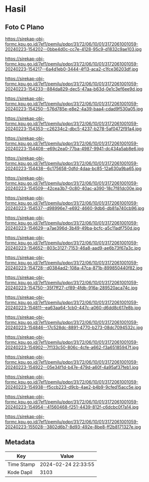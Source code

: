# Hasil

## Foto C Plano

https://sirekap-obj-formc.kpu.go.id/7ef1/pemilu/pdpr/31/72/06/10/01/3172061001059-20240223-154202--0bbe4d0c-cc7e-4128-95c9-d1832c9ae103.jpg

https://sirekap-obj-formc.kpu.go.id/7ef1/pemilu/pdpr/31/72/06/10/01/3172061001059-20240223-154217--6a4d1eb0-3444-4f13-aca2-c1fce36203df.jpg

https://sirekap-obj-formc.kpu.go.id/7ef1/pemilu/pdpr/31/72/06/10/01/3172061001059-20240223-154233--884da829-dec5-47aa-b63d-0e1c3ef6ee9d.jpg

https://sirekap-obj-formc.kpu.go.id/7ef1/pemilu/pdpr/31/72/06/10/01/3172061001059-20240223-154250--576d785e-e8e2-4a39-baa4-cdad9f530a05.jpg

https://sirekap-obj-formc.kpu.go.id/7ef1/pemilu/pdpr/31/72/06/10/01/3172061001059-20240223-154353--c26234c2-dbc5-4237-b278-5af0472f91a4.jpg

https://sirekap-obj-formc.kpu.go.id/7ef1/pemilu/pdpr/31/72/06/10/01/3172061001059-20240223-154408--e69c2ea0-77ba-4987-9941-dc434a5ab8e6.jpg

https://sirekap-obj-formc.kpu.go.id/7ef1/pemilu/pdpr/31/72/06/10/01/3172061001059-20240223-154438--6c175658-0dfd-4daa-bc85-12a630a9ba65.jpg

https://sirekap-obj-formc.kpu.go.id/7ef1/pemilu/pdpr/31/72/06/10/01/3172061001059-20240223-154509--42cea3b7-0c80-40ac-a390-18c7f81dc00e.jpg

https://sirekap-obj-formc.kpu.go.id/7ef1/pemilu/pdpr/31/72/06/10/01/3172061001059-20240223-154537--d98996e7-e692-4660-9db6-db81a740cb96.jpg

https://sirekap-obj-formc.kpu.go.id/7ef1/pemilu/pdpr/31/72/06/10/01/3172061001059-20240223-154629--a7ae396d-3b49-49ba-bcfc-a5c11adf750d.jpg

https://sirekap-obj-formc.kpu.go.id/7ef1/pemilu/pdpr/31/72/06/10/01/3172061001059-20240223-154652--803c3127-7153-46a8-aad9-ae6b73f67a3c.jpg

https://sirekap-obj-formc.kpu.go.id/7ef1/pemilu/pdpr/31/72/06/10/01/3172061001059-20240223-154728--d0384ad2-108a-47ca-871b-899850440f82.jpg

https://sirekap-obj-formc.kpu.go.id/7ef1/pemilu/pdpr/31/72/06/10/01/3172061001059-20240223-154750--35f7ff27-cf89-4fdb-916a-289520aca74c.jpg

https://sirekap-obj-formc.kpu.go.id/7ef1/pemilu/pdpr/31/72/06/10/01/3172061001059-20240223-154811--ea63aa64-1cb0-447c-a060-d6dd8c617e8b.jpg

https://sirekap-obj-formc.kpu.go.id/7ef1/pemilu/pdpr/31/72/06/10/01/3172061001059-20240223-154846--17c528dc-8891-4770-b273-08dc7094532c.jpg

https://sirekap-obj-formc.kpu.go.id/7ef1/pemilu/pdpr/31/72/06/10/01/3172061001059-20240223-154902--7f133c50-806c-4cfe-a662-f3a65185947f.jpg

https://sirekap-obj-formc.kpu.go.id/7ef1/pemilu/pdpr/31/72/06/10/01/3172061001059-20240223-154922--05e34f1d-b47e-479d-a60f-4a95af37feb1.jpg

https://sirekap-obj-formc.kpu.go.id/7ef1/pemilu/pdpr/31/72/06/10/01/3172061001059-20240223-154938--f5ccb223-d9cb-4ae2-b4b9-9cfed15acc5e.jpg

https://sirekap-obj-formc.kpu.go.id/7ef1/pemilu/pdpr/31/72/06/10/01/3172061001059-20240223-154954--41560468-f251-4439-812f-c6dcbc0f7a14.jpg

https://sirekap-obj-formc.kpu.go.id/7ef1/pemilu/pdpr/31/72/06/10/01/3172061001059-20240223-155028--3802d6b7-8d93-492e-8be8-ff2b8171327e.jpg


## Metadata

| Key        | Value               |
| ---------- | ------------------- |
| Time Stamp | 2024-02-24 22:33:55 |
| Kode Dapil | 3103                |




